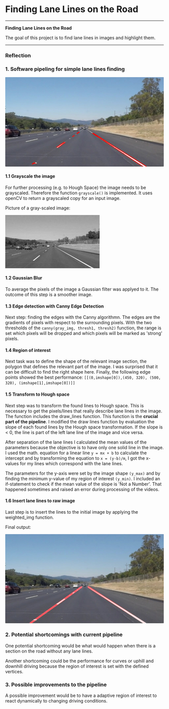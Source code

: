 # **Finding Lane Lines on the Road** 

---

**Finding Lane Lines on the Road**

The goal of this project is to find lane lines in images and highlight them.


[//]: # (Image References)

[image1]: ./examples/grayscale.jpg 

[image2]: ./examples/laneLines_thirdPass.jpg

[image3]: ./examples/line-segments-example.jpg

---

### Reflection

### 1. Software pipeling for simple lane lines finding


![title-img][image3]

#### 1.1 Grayscale the image

For further processing (e.g. to Hough Space) the image needs to be grayscaled. Therefore the function `grayscale()` is implemented. It uses openCV to return a grayscaled copy for an input image.

Picture of a gray-scaled image:


![gray-scale][image1]

#### 1.2 Gaussian Blur

To average the pixels of the image a Gaussian filter was applyed to it. The outcome of this step is a smoother image.

#### 1.3 Edge detection with Canny Edge Detection

Next step: finding the edges with the Canny algorithmn. The edges are the gradients of pixels with respect to the surrounding pixels. With the two thresholds of the `canny(gray_img, thresh1, thresh2)` function, the range is set which pixels will be dropped and which pixels will be marked as 'strong' pixels.

#### 1.4 Region of interest

Next task was to define the shape of the relevant image section, the polygon that defines the relevant part of the image.
I was surprised that it can be difficult to find the right shape here.
Finally, the following edge points showed the best performance:
`[[(0,imshape[0]),(450, 320), (500, 320), (imshape[1],imshape[0])]]`

#### 1.5 Transform to Hough space

Next step was to transform the found lines to Hough space. This is necessary to get the pixels/lines that really describe lane lines in the image. The function includes the draw_lines function. This function is the **crucial part of the pipeline**.
I modified the draw lines function by evaluation the slope of each found lines by the Hough space transformation.
If the slope is < 0, the line is part of the left lane line of the image and vice versa.

After separation of the lane lines I calculated the mean values of the parameters because the objective is to have only one solid line in the image.
I used the math. equation for a linear line `y = mx + b` to calculate the intercept and by transforming the equation to `x = (y-b)/m`, I got the x-values for my lines which correspond with the lane lines.

The parameters for the y-axis were set by the image shape `(y_max)` and by finding the minimum y-value of my region of interest `(y_min)`.
I included an if-statement to check if the mean value of the slope is 'Not a Number'. That happened sometimes and raised an error during processing of the videos.

#### 1.6 Insert lane lines to raw image

Last step is to insert the lines to the initial image by applying the weighted_img function.

Final output:

![output][image2]

### 2. Potential shortcomings with current pipeline

One potential shortcoming would be what would happen when there is a section on the road without any lane lines. 

Another shortcoming could be the performance for curves or uphill and downhill driving because the region of interest is set with the defined vertices.



### 3. Possible improvements to the pipeline

A possible improvement would be to have a adaptive region of interest to react dynamically to changing driving conditions.


